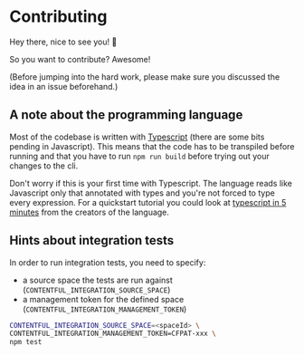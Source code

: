 # Contributing

Hey there, nice to see you! :wave:

So you want to contribute? Awesome!

(Before jumping into the hard work, please make sure you discussed the idea in an issue beforehand.)

## A note about the programming language

Most of the codebase is written with [Typescript](https://www.typescriptlang.org/) (there are some bits pending in Javascript). This means that the code has to be transpiled before running and that you have to run `npm run build` before trying out your changes to the cli.

Don't worry if this is your first time with Typescript. The language reads like Javascript only that annotated with types and you're not forced to type every expression.  For a quickstart tutorial you could look at [typescript in 5 minutes](https://www.typescriptlang.org/docs/handbook/typescript-in-5-minutes.html) from the creators of the language.

## Hints about integration tests

In order to run integration tests, you need to specify:

* a source space the tests are run against (`CONTENTFUL_INTEGRATION_SOURCE_SPACE`)
* a management token for the defined space (`CONTENTFUL_INTEGRATION_MANAGEMENT_TOKEN`)

```sh
CONTENTFUL_INTEGRATION_SOURCE_SPACE=<spaceId> \
CONTENTFUL_INTEGRATION_MANAGEMENT_TOKEN=CFPAT-xxx \
npm test
```
